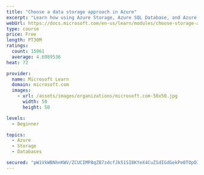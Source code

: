 ```yaml
---
title: "Choose a data storage approach in Azure"
excerpt: "Learn how using Azure Storage, Azure SQL Database, and Azure Cosmos DB - or a combination of them - for your business scenario is the best way to get the most performant solution."
webUrl: https://docs.microsoft.com/en-us/learn/modules/choose-storage-approach-in-azure/
type: course
price: Free
length: PT30M
ratings:
  count: 15961
  average: 4.6989536
heat: 72

provider:
  name: Microsoft Learn
  domain: microsoft.com
  images:
    - url: /assets/images/organizations/microsoft.com-50x50.jpg
      width: 50
      height: 50

levels:
  - Beginner

topics:
  - Azure
  - Storage
  - Databases

secured: "pW1VkWBNhnKWV/ZCUCIMP8qZB7zdcfJk51SI8KYeX4CuZSdIGdGekPe0TOpOIQ4eZoDfrQUU1JKrz85HijEv/gXPaizI9jpRTsDbiPmy1KLwAA+4QNrUiCacclYqJFAkVHmsbcghTQXs89k12n4W9nB2d5eOsK5Ib9IWCmTYeqPrYq0VuBjASWzFA3DGmozRtdtXXKFtVThr6tk44N2rT2kkf4hiIO6khadSPCQ1nsiJmU3sDMmXzmvf/0eW3bPwWkIycXuw0RhdDn9iEUfpws/aERNCDIE1Fc1+s9RF0UJDz6ZKa7H4yLCQ4YndbTykt/4fhhbl48c+bWhW4nhK06FQbR9DuUBOyIfPQhG8xBkyTkDTOMPQY2wgfJdBJWNrvKud51FhvTJ4ahFtRzBOv0anHZGxgBJo8M0Dd4+auP/Ek+lezr43t6a7ci5BK7R7;nJvBDOpOMNWVc9b7KAhP0w=="
---
```


